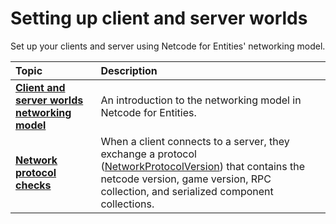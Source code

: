 # Setting up client and server worlds

Set up your clients and server using Netcode for Entities' networking model.

| **Topic**                       | **Description**                  |
| :------------------------------ | :------------------------------- |
| **[Client and server worlds networking model](client-server-worlds.md)** | An introduction to the networking model in Netcode for Entities. |
| **[Network protocol checks](network-protocol-checks.md)** | When a client connects to a server, they exchange a protocol ([NetworkProtocolVersion](https://docs.unity3d.com/Packages/com.unity.netcode@latest/index.html?subfolder=/api/Unity.NetCode.NetworkProtocolVersion.html)) that contains the netcode version, game version, RPC collection, and serialized component collections. |
